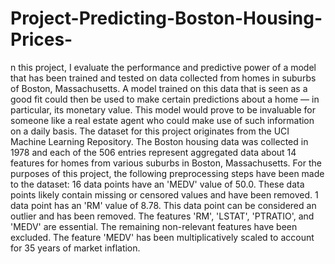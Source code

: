 # Project-Predicting-Boston-Housing-Prices-
n this project, I evaluate the performance and predictive power of a model that has been trained and tested on data collected from homes in suburbs of Boston, Massachusetts. A model trained on this data that is seen as a good fit could then be used to make certain predictions about a home — in particular, its monetary value. This model would prove to be invaluable for someone like a real estate agent who could make use of such information on a daily basis.  The dataset for this project originates from the UCI Machine Learning Repository. The Boston housing data was collected in 1978 and each of the 506 entries represent aggregated data about 14 features for homes from various suburbs in Boston, Massachusetts. For the purposes of this project, the following preprocessing steps have been made to the dataset:  16 data points have an 'MEDV' value of 50.0. These data points likely contain missing or censored values and have been removed. 1 data point has an 'RM' value of 8.78. This data point can be considered an outlier and has been removed. The features 'RM', 'LSTAT', 'PTRATIO', and 'MEDV' are essential. The remaining non-relevant features have been excluded. The feature 'MEDV' has been multiplicatively scaled to account for 35 years of market inflation.
